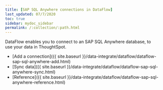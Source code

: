 ```yaml
---
title: [SAP SQL Anywhere connections in DataFlow]
last_updated: 07/7/2020
toc: true
sidebar: mydoc_sidebar
permalink: /:collection/:path.html
---
```

DataFlow enables you to connect to an SAP SQL Anywhere database, to use your data in ThoughtSpot.

- [Add a connection]({{ site.baseurl }}/data-integrate/dataflow/dataflow-sap-sql-anywhere-add.html)
- [Sync data]({{ site.baseurl }}/data-integrate/dataflow/dataflow-sap-sql-anywhere-sync.html)
- [Reference]({{ site.baseurl }}/data-integrate/dataflow/dataflow-sap-sql-anywhere-reference.html)
